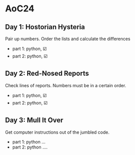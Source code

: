 # AoC24

## Day 1: Hostorian Hysteria

Pair up numbers. Order the lists and calculate the differences

- part 1: python, ☑️
- part 2: python, ☑️

## Day 2: Red-Nosed Reports

Check lines of reports. Numbers must be in a certain order.

- part 1: python, ☑️ 
- part 2: python, ☑️

## Day 3: Mull It Over

Get computer instructions out of the jumbled code.

- part 1: python ...
- part 2: python ....